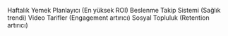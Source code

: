 Haftalık Yemek Planlayıcı (En yüksek ROI)
Beslenme Takip Sistemi (Sağlık trendi)
Video Tarifler (Engagement artırıcı)
Sosyal Topluluk (Retention artırıcı)